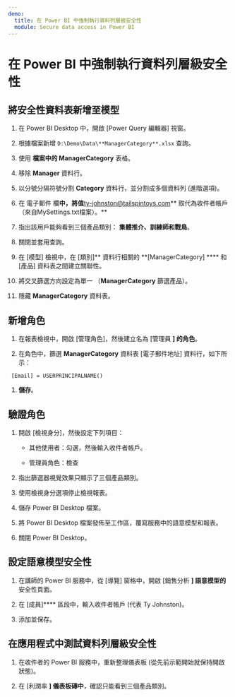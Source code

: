 ```yaml
---
demo:
  title: 在 Power BI 中強制執行資料列層級安全性
  module: Secure data access in Power BI
---
```


# 在 Power BI 中強制執行資料列層級安全性

## 將安全性資料表新增至模型

1. 在 Power BI Desktop 中，開啟 [Power Query 編輯器] 視窗。

1. 根據檔案新增 `D:\Demo\Data\**ManagerCategory**.xlsx` 查詢。

1. 使用 **檔案中的 ManagerCategory** 表格。

1. 移除 **Manager** 資料行。

1. 以分號分隔符號分割 **Category** 資料行，並分割成多個資料列 (進階選項)。

1. 在 電子郵件 欄**中，將值**<ty-johnston@tailspintoys.com>** 取代為收件者帳戶 （來自MySettings.txt檔案）。**

1. 指出該用戶能夠看到三個產品類別： **集體推介、訓練師和戰鳥**。

1. 關閉並套用查詢。

1. 在 [模型] 檢視中，在 [類別]** 資料行相關的 **[ManagerCategory] **** 和 [產品] 資料表之間建立關聯性。

1. 將交叉篩選方向設定為單一 （**ManagerCategory** 篩選產品）。

1. 隱藏 **ManagerCategory** 資料表。

## 新增角色

1. 在報表檢視中，開啟 [管理角色]，然後建立名為 [管理員 **] 的角色**。

1. 在角色中，篩選 **ManagerCategory** 資料表 [電子郵件地址] 資料行，如下所示：

  ```dax
   [Email] = USERPRINCIPALNAME()
   ```

1. **儲存**。

## 驗證角色

1. 開啟 [檢視身分]，然後設定下列項目：

    - 其他使用者：勾選，然後輸入收件者帳戶。

    - 管理員角色：檢查

1. 指出篩選器視覺效果只顯示了三個產品類別。

1. 使用檢視身分選項停止檢視報表。

1. 儲存 Power BI Desktop 檔案。

1. 將 Power BI Desktop 檔案發佈至工作區，覆寫服務中的語意模型和報表。

1. 關閉 Power BI Desktop。

## 設定語意模型安全性

1. 在講師的 Power BI 服務中，從 [導覽] 窗格中，開啟 [銷售分析 **] 語意模型的**安全性頁面。

1. 在 [成員]**** 區段中，輸入收件者帳戶 (代表 Ty Johnston)。

1. 添加並保存。

## 在應用程式中測試資料列層級安全性

1. 在收件者的 Power BI 服務中，重新整理儀表板 (從先前示範開始就保持開啟狀態)。

1. 在 [利潤率 **] 儀表板磚中**，確認只能看到三個產品類別。
